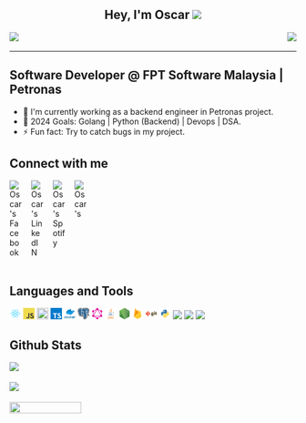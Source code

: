 <!-- Greeting -->
<h2 align="center">Hey, I'm Oscar <img src="https://a.slack-edge.com/6c404/marketing/img/homepage/bold-existing-users/waving-hand.gif" width="16px">
</h2>
<!-- Statistic -->
<div style="display:flex;justify-content: space-between;gap:1rem;">
  <div>
  <img src="https://komarev.com/ghpvc/?username=odev-swe&style=flat-square">
  </div>

  <div>
  <img src="https://wakatime.com/badge/user/018c135c-f8fc-4e62-9242-802ed8538d05.svg">
  </div>
</div>

--- 
## Software Developer @ FPT Software Malaysia | Petronas
- 🌱 I'm currently working as a backend engineer in Petronas project.
- 🥅 2024 Goals: Golang | Python (Backend) | Devops | DSA.
- ⚡ Fun fact: Try to catch bugs in my project.

## Connect with me
<div style="gap:1rem;display:flex">
<a href="https://www.facebook.com/oscarSEgoogle/">
  <img align="left" alt="Oscar's Facebook" width="22px" src="https://upload.wikimedia.org/wikipedia/commons/c/c2/F_icon.svg" />
</a>
<a href="https://www.linkedin.com/in/oscar-chua-wei-wen-489047216/">
  <img align="left" alt="Oscar's LinkedIN" width="22px" src="https://upload.wikimedia.org/wikipedia/commons/8/81/LinkedIn_icon.svg" />
</a>
<a href="https://open.spotify.com/user/fan84ex9ejeeme2tn3tslk2ns?si=8a7ca3f2c0794d54">
  <img align="left" alt="Oscar's Spotify" width="22px" src="https://upload.wikimedia.org/wikipedia/commons/thumb/1/19/Spotify_logo_without_text.svg/1024px-Spotify_logo_without_text.svg.png" />
</a>
<a href="https://odev-s3-bucket.s3.ap-southeast-1.amazonaws.com/resume_oscar.pdf">
  <img align="left" alt="Oscar's " width="22px" src="https://as1.ftcdn.net/v2/jpg/01/28/75/96/1000_F_128759672_9ZFGR2lOLMjN7XS3kWyFkakFsLrBpCpp.jpg" />
</a>
</div>

<br/>

## Languages and Tools
<code><img height="20" src="https://raw.githubusercontent.com/github/explore/80688e429a7d4ef2fca1e82350fe8e3517d3494d/topics/react/react.png"></code>
<code><img height="20" src="https://raw.githubusercontent.com/github/explore/80688e429a7d4ef2fca1e82350fe8e3517d3494d/topics/javascript/javascript.png"></code>
<code><img height="20" width="20" src="https://cdn.thenewstack.io/media/2022/05/57bb2a1f-golang.png"></code>
<code><img height="20" src="https://raw.githubusercontent.com/github/explore/80688e429a7d4ef2fca1e82350fe8e3517d3494d/topics/typescript/typescript.png"></code>
<code><img height="20" src="https://raw.githubusercontent.com/github/explore/80688e429a7d4ef2fca1e82350fe8e3517d3494d/topics/docker/docker.png"></code>
<code><img height="20" src="https://raw.githubusercontent.com/github/explore/80688e429a7d4ef2fca1e82350fe8e3517d3494d/topics/postgresql/postgresql.png"></code>
<code><img height="20" src="https://raw.githubusercontent.com/github/explore/80688e429a7d4ef2fca1e82350fe8e3517d3494d/topics/graphql/graphql.png"></code>
<code><img height="20" src="https://raw.githubusercontent.com/github/explore/80688e429a7d4ef2fca1e82350fe8e3517d3494d/topics/java/java.png"></code>
<code><img height="20" src="https://raw.githubusercontent.com/github/explore/80688e429a7d4ef2fca1e82350fe8e3517d3494d/topics/nodejs/nodejs.png"></code>
<code><img height="20" src="https://raw.githubusercontent.com/github/explore/80688e429a7d4ef2fca1e82350fe8e3517d3494d/topics/firebase/firebase.png"></code>
<code><img height="20" src="https://raw.githubusercontent.com/github/explore/80688e429a7d4ef2fca1e82350fe8e3517d3494d/topics/git/git.png"></code>
<code><img height="20" src="https://raw.githubusercontent.com/github/explore/80688e429a7d4ef2fca1e82350fe8e3517d3494d/topics/python/python.png"></code>
<code><img height="20" src="https://images.g2crowd.com/uploads/product/image/large_detail/large_detail_765dd3891d3e6fabe76d21c159f56360/prisma-io.jpg"></code>
<code><img height="20" src="https://img.stackshare.io/service/7419/20165699.png"></code>
<code><img height="20" src="https://widgetcore.com/wp-content/uploads/2022/01/nextjs.jpg"></code>

<!-- Analysis -->
## Github Stats
<div style="display:flex;flex-direction:column;gap:1rem">
  <div>
    <img width="50%" src="https://github-readme-stats.vercel.app/api?username=odev-swe&show_icons=true&count_private=true&hide_border=true&theme=dark&include_all_commits=true" />
  </div>
  <div>
    <img width="50%" src="https://github-readme-stats.vercel.app/api/top-langs/?username=odev-swe&hide_border=true&layout=compact&theme=dark&hide=css,scss,html,makefile" />
  </div>
  <div>
    <img width="50%" height="50%" src="https://github-readme-stats.vercel.app/api/wakatime/?username=odev_swe" />
  </div>
</div
